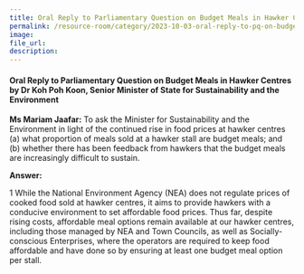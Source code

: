 ```yaml
---
title: Oral Reply to Parliamentary Question on Budget Meals in Hawker Centres by Dr Koh Poh Koon, Senior Minister of State for Sustainability and the Environment
permalink: /resource-room/category/2023-10-03-oral-reply-to-pq-on-budget-meals-at-hawker-centre/
image:
file_url:
description:
---
```


#### Oral Reply to Parliamentary Question on Budget Meals in Hawker Centres by Dr Koh Poh Koon, Senior Minister of State for Sustainability and the Environment  

**Ms Mariam Jaafar:** To ask the Minister for Sustainability and the Environment in light of the continued rise in food prices at hawker centres (a) what proportion of meals sold at a hawker stall are budget meals; and (b) whether there has been feedback from hawkers that the budget meals are increasingly difficult to sustain.  

**Answer:**  

1	While the National Environment Agency (NEA) does not regulate prices of cooked food sold at hawker centres, it aims to provide hawkers with a conducive environment to set affordable food prices. Thus far, despite rising costs, affordable meal options remain available at our hawker centres, including those managed by NEA and Town Councils, as well as Socially-conscious Enterprises, where the operators are required to keep food affordable and have done so by ensuring at least one budget meal option per stall.  
